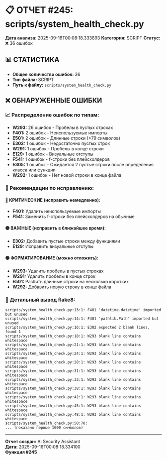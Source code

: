 # 📋 ОТЧЕТ #245: scripts/system_health_check.py

**Дата анализа:** 2025-09-16T00:08:18.333893
**Категория:** SCRIPT
**Статус:** ❌ 36 ошибок

## 📊 СТАТИСТИКА

- **Общее количество ошибок:** 36
- **Тип файла:** SCRIPT
- **Путь к файлу:** `scripts/system_health_check.py`

## ❌ ОБНАРУЖЕННЫЕ ОШИБКИ

### 📈 Распределение ошибок по типам:

- **W293:** 26 ошибок - Пробелы в пустых строках
- **F401:** 2 ошибок - Неиспользуемые импорты
- **E501:** 2 ошибок - Длинные строки (>79 символов)
- **E302:** 1 ошибок - Недостаточно пустых строк
- **W291:** 1 ошибок - Пробелы в конце строки
- **E129:** 1 ошибок - Визуальные отступы
- **F541:** 1 ошибок - f-строки без плейсхолдеров
- **E305:** 1 ошибок - Ожидается 2 пустые строки после определения класса или функции
- **W292:** 1 ошибок - Нет новой строки в конце файла

### 🎯 Рекомендации по исправлению:

#### 🔴 КРИТИЧЕСКИЕ (исправить немедленно):
- **F401:** Удалить неиспользуемые импорты
- **F541:** Заменить f-строки без плейсхолдеров на обычные

#### 🟡 ВАЖНЫЕ (исправить в ближайшее время):
- **E302:** Добавить пустые строки между функциями
- **E129:** Исправить визуальные отступы

#### 🟢 ФОРМАТИРОВАНИЕ (можно отложить):
- **W293:** Удалить пробелы в пустых строках
- **W291:** Удалить пробелы в конце строк
- **E501:** Разбить длинные строки на несколько коротких
- **W292:** Добавить новую строку в конце файла

### 📝 Детальный вывод flake8:

```
scripts/system_health_check.py:13:1: F401 'datetime.datetime' imported but unused
scripts/system_health_check.py:14:1: F401 'pathlib.Path' imported but unused
scripts/system_health_check.py:16:1: E302 expected 2 blank lines, found 1
scripts/system_health_check.py:18:1: W293 blank line contains whitespace
scripts/system_health_check.py:21:1: W293 blank line contains whitespace
scripts/system_health_check.py:24:1: W293 blank line contains whitespace
scripts/system_health_check.py:28:1: W293 blank line contains whitespace
scripts/system_health_check.py:31:1: W293 blank line contains whitespace
scripts/system_health_check.py:33:1: W293 blank line contains whitespace
scripts/system_health_check.py:38:1: W293 blank line contains whitespace
scripts/system_health_check.py:42:1: W293 blank line contains whitespace
scripts/system_health_check.py:45:1: W293 blank line contains whitespace
scripts/system_health_check.py:48:1: W293 blank line contains whitespace
scripts/system_health_check.py:50:70:
... (показаны первые 1000 символов)
```

---
**Отчет создан:** AI Security Assistant  
**Дата:** 2025-09-16T00:08:18.334100  
**Функция #245**
